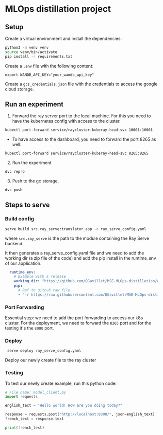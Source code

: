 # MLOps distillation project

## Setup

Create a virtual environment and install the dependencies:
```bash
python3 -m venv venv
source venv/bin/activate
pip install -r requirements.txt
```

Create a `.env` file with the following content:
```
export WANDB_API_KEY="your_wandb_api_key"
```

Create a `gcs_credentials.json` file with the credentials to access the google cloud storage.


## Run an experiment
1. Forward the ray server port to the local machine. For this you need to have the kubernetes config with access to the cluster.
```bash
kubectl port-forward service/raycluster-kuberay-head-svc 10001:10001
```
* To have access to the dashboard, you need to forward the port 8265 as well.
```bash
kubectl port-forward service/raycluster-kuberay-head-svc 8265:8265
```

2. Run the experiment
```bash
dvc repro
```

3. Push to the gc storage.
```bash
dvc push
```

## Steps to serve
### Build config

```bash
serve build src.ray_serve:translator_app -o ray_serve_config.yaml
```

where `src.ray_serve` is the path to the module containing the Ray Serve backend.

It then generates a ray_serve_config.yaml file and we need to add the working dir (a zip file of the code) and add the pip install in the runtime_env of our application. 

```yaml
  runtime_env:
    # Example with a release
    working_dir: "https://github.com/QGavillet/MSE-MLOps-distillation/archive/refs/heads/ray_serve.zip"
    pip:
      # Ref to github raw file
      - "-r https://raw.githubusercontent.com/QGavillet/MSE-MLOps-distillation/refs/heads/main/requirements.txt"
```

### Port Forwarding
Essential step: we need to add the port forwarding to access our k8s cluster. For the deployment, we need to forward the `8265` port and for the testing it's the `8000` port.

### Deploy
```bash
 serve deploy ray_serve_config.yaml
 ```

Deploy our newly create file to the ray cluster

### Testing
To test our newly create example, run this python code:

```python
# File name: model_client.py
import requests

english_text = "Hello world! How are you doing today?"

response = requests.post("http://localhost:8000/", json=english_text)
french_text = response.text

print(french_text)
```
